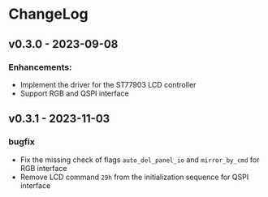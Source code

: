 # ChangeLog

## v0.3.0 - 2023-09-08

### Enhancements:

* Implement the driver for the ST77903 LCD controller
* Support RGB and QSPI interface

## v0.3.1 - 2023-11-03

### bugfix

* Fix the missing check of flags `auto_del_panel_io` and `mirror_by_cmd` for RGB interface
* Remove LCD command  `29h` from the initialization sequence for QSPI interface

